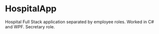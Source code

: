 # HospitalApp
Hospital Full Stack application separated by employee roles. Worked in C# and WPF.
Secretary role.
